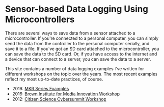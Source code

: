 # Sensor-based Data Logging Using Microcontrollers

There are several ways to save data from a sensor attached to a microcontroller.  If you're connected to a personal computer, you can simply send the data from the controller to the personal computer serially, and save it to a file.  If you've got an SD card attached to the microcontroller, you can save the data to the SD card. Or, if you have access to the internet and a device that can connect to a server, you can save the data to a server. 

This site contains a number of data logging examples I've written for different workshops on the topic over the years. The most recent examples reflect my most up-to-date practices, of course.    

* 2019: [MKR Series Examples](https://tigoe.github.io/DataloggingExamples/mkr-datalogging.html)
* 2016: [Brown Institute for Media Innovation Workshop](https://tigoe.github.io/DataloggingExamples/mkr-datalogging.html)
* 2012: [Citizen Science Cybersummit Workshop](http://www.tigoe.net/pcomp/code/?p=1043)


